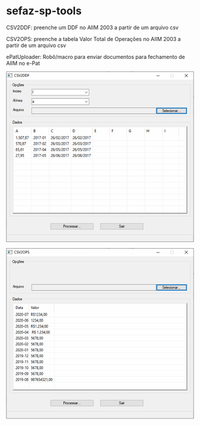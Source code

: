 # sefaz-sp-tools

CSV2DDF: preenche um DDF no AIIM 2003 a partir de um arquivo csv


CSV2OPS: preenche a tabela Valor Total de Operações no AIIM 2003 a partir de um arquivo csv

ePatUploader: Robô/macro para enviar documentos para fechamento de AIIM no e-Pat

![alt text](./telas/01.png?raw=true)

![alt text](./telas/02.png?raw=true)

